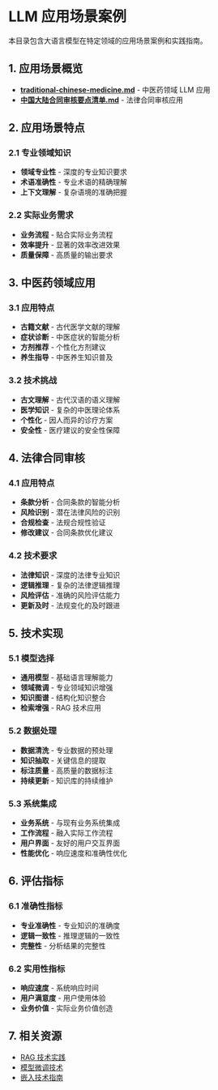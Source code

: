 # LLM 应用场景案例

本目录包含大语言模型在特定领域的应用场景案例和实践指南。

## 1. 应用场景概览

- **[traditional-chinese-medicine.md](traditional-chinese-medicine.md)** - 中医药领域 LLM 应用
- **[中国大陆合同审核要点清单.md](中国大陆合同审核要点清单.md)** - 法律合同审核应用

## 2. 应用场景特点

### 2.1 专业领域知识

- **领域专业性** - 深度的专业知识要求
- **术语准确性** - 专业术语的精确理解
- **上下文理解** - 复杂语境的准确把握

### 2.2 实际业务需求

- **业务流程** - 贴合实际业务流程
- **效率提升** - 显著的效率改进效果
- **质量保障** - 高质量的输出要求

## 3. 中医药领域应用

### 3.1 应用特点

- **古籍文献** - 古代医学文献的理解
- **症状诊断** - 中医症状的智能分析
- **方剂推荐** - 个性化方剂建议
- **养生指导** - 中医养生知识普及

### 3.2 技术挑战

- **古文理解** - 古代汉语的语义理解
- **医学知识** - 复杂的中医理论体系
- **个性化** - 因人而异的诊疗方案
- **安全性** - 医疗建议的安全性保障

## 4. 法律合同审核

### 4.1 应用特点

- **条款分析** - 合同条款的智能分析
- **风险识别** - 潜在法律风险的识别
- **合规检查** - 法规合规性验证
- **修改建议** - 合同条款优化建议

### 4.2 技术要求

- **法律知识** - 深度的法律专业知识
- **逻辑推理** - 复杂的法律逻辑推理
- **风险评估** - 准确的风险评估能力
- **更新及时** - 法规变化的及时跟进

## 5. 技术实现

### 5.1 模型选择

- **通用模型** - 基础语言理解能力
- **领域微调** - 专业领域知识增强
- **知识图谱** - 结构化知识整合
- **检索增强** - RAG 技术应用

### 5.2 数据处理

- **数据清洗** - 专业数据的预处理
- **知识抽取** - 关键信息的提取
- **标注质量** - 高质量的数据标注
- **持续更新** - 知识库的持续维护

### 5.3 系统集成

- **业务系统** - 与现有业务系统集成
- **工作流程** - 融入实际工作流程
- **用户界面** - 友好的用户交互界面
- **性能优化** - 响应速度和准确性优化

## 6. 评估指标

### 6.1 准确性指标

- **专业准确性** - 专业知识的准确度
- **逻辑一致性** - 推理逻辑的一致性
- **完整性** - 分析结果的完整性

### 6.2 实用性指标

- **响应速度** - 系统响应时间
- **用户满意度** - 用户使用体验
- **业务价值** - 实际业务价值创造

## 7. 相关资源

- [RAG 技术实践](../rag/README.md)
- [模型微调技术](../fine-tuning/README.md)
- [嵌入技术指南](../embedding/README.md)

